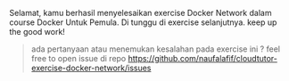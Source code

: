 Selamat, kamu berhasil menyelesaikan exercise Docker Network dalam course Docker Untuk Pemula. Di tunggu di exercise selanjutnya. keep up the good work!

> ada pertanyaan atau menemukan kesalahan pada exercise ini ? feel free to open issue di repo https://github.com/naufalafif/cloudtutor-exercise-docker-network/issues
